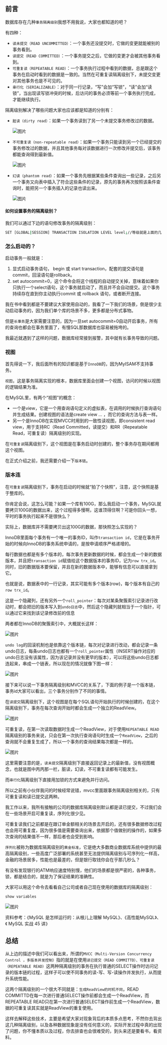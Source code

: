 ## 前言

数据库存在几种`事务隔离级别`我想不用我说，大家也都知道的吧？

有四种：

- `读未提交（READ UNCOMMITTED）`：一个事务还没提交时，它做的变更就能被别的事务看到。
- `读提交（READ COMMITTED）`：一个事务提交之后，它做的变更才会被其他事务看到。
- `可重复读（REPEATABLE READ）`：一个事务执行过程中看到的数据，总是跟这个事务在启动时看到的数据是一致的。当然在可重复读隔离级别下，未提交变更对其他事务也是不可见的。
- `串行化（SERIALIZABLE）`：对于同一行记录，“写”会加“写锁”，“读”会加“读锁”，当出现读写锁冲突的时候，后访问的事务必须等前一个事务执行完成，才能继续执行。

隔离级别解决了哪些问题大家也应该都是知道的分别有：

- `脏读（dirty read）`：如果一个事务读到了另一个未提交事务修改过的数据。

  ![图片](images/640-20220104110520411)

- `不可重复读（non-repeatable read）`：如果一个事务只能读到另一个已经提交的事务修改过的数据，并且其他事务每对该数据进行一次修改并提交后，该事务都能查询得到最新值。

  ![图片](images/640-20220104110520409)

- `幻读（phantom read）`：如果一个事务先根据某些条件查询出一些记录，之后另一个事务又向表中插入了符合这些条件的记录，原先的事务再次按照该条件查询时，能把另一个事务插入的记录也读出来。

  ![图片](images/640-20220104110541880)

#### 如何设置事务的隔离级别？

我们可以通过下边的语句修改事务的隔离级别：

```bash
SET [GLOBAL|SESSION] TRANSACTION ISOLATION LEVEL level;//等级就是上面的几种
```

### 怎么启动的？

启动事务一般就是：

1. 显式启动事务语句， begin 或 start transaction，配套的提交语句是commit，回滚语句是rollback。
2. set autocommit=0，这个命令会将这个线程的自动提交关掉，意味着如果你只执行一个select语句，这个事务就启动了，而且并不会自动提交。这个事务持续存在直到你主动执行commit 或 rollback 语句，或者断开连接。

我在书中看到都是不要建议大家使用自动的，我看了一下我们的场景，倒是很少主动启动事务的，因为我们单个库的场景不多，更多都是分布式事物。

但是`长事务`是大家需要注意的，因为一旦set autocommit=0自动开启事务，所有的查询也都会在事务里面了，有慢SQL那数据库也容易被拖垮的。

我最近就遇到了这样的问题，数据库经常接到报警，其中就有长事务导致的问题。

### 视图

首先得说一下，我后面所有的知识都是基于`InnoDB`的，因为MyISAM不支持事务。

`视图`，这是事务隔离实现的根本，数据库里面会创建一个视图，访问的时候以视图的逻辑结果为准。

在MySQL里，有两个“视图”的概念：

- 一个是view，它是一个用查询语句定义的虚拟表，在调用的时候执行查询语句并生成结果。创建视图的语法是create view … ，而它的查询方法与表一样。
- 另一个是InnoDB在实现MVCC时用到的一致性读视图，即consistent read view，用于支持RC（Read Committed，读提交）和RR（Repeatable Read，可重复读）隔离级别的实现。

在`可重复读`隔离级别下，这个视图是在事务启动时创建的，整个事务存在期间都用这个视图。

在正式介绍之前，我还需要介绍一下`版本链`。

### 版本连

在`可重复读`隔离级别下，事务在启动的时候就“拍了个快照”，注意，这个快照是基于整库的。

你肯定会说，这怎么可能？如果一个库有100G，那么我启动一个事务，MySQL就要拷贝100G的数据出来，这个过程得多慢啊，这谁顶得住啊？可是你回头一想，平时的事务执行起来不是很快么？

实际上，数据库并不需要拷贝出这100G的数据，那快照怎么实现的？

InnoDB里面每个事务有一个唯一的事务ID，叫作`transaction id`，它是在事务开始的时候向InnoDB的事务系统申请的，是按申请顺序严格递增的。

每行数据也都是有多个版本的，每次事务更新数据的时候，都会生成一个新的数据版本，并且把`transaction id`赋值给这个数据版本的事务ID，记为`row trx_id`。同时，旧的数据版本要保留，并且在新的数据版本中，能够有信息可以直接拿到它。

也就是说，数据表中的一行记录，其实可能有多个版本(row)，每个版本有自己的`row trx_id`。

这是一个隐藏列，还有另外一个`roll_pointer`：每次对某条聚簇索引记录进行改动时，都会把旧的版本写入到`undo日志`中，然后这个隐藏列就相当于一个指针，可以通过它来找到该记录修改前的信息

两者都在InnoDB的聚簇索引中，大概就长这样：

![图片](images/640-20220104110632495 ':size=45%')

`undo log`的回滚机制也是依靠这个版本链，每次对记录进行改动，都会记录一条undo日志，每条undo日志也都有一个`roll_pointer`属性（INSERT操作对应的undo日志没有该属性，因为该记录并没有更早的版本），可以将这些undo日志都连起来，串成一个链表，所以现在的情况就像下图一样：

![图片](images/640-20220104110613745 ':size=45%')

接下来可以说一下事务隔离级别和MVCC的关系了，下面的例子是一个版本链，事务id大家可以看出，三个事务分别作了不同的事情。

在`读提交`隔离级别下，这个视图是在每个SQL语句开始执行的时候创建的，在这个隔离级别下，事务在每次查询开始时都会生成一个独立的ReadView。

![图片](images/640-20220104110648316 ':size=100%')

可重复读，在第一次读取数据时生成一个ReadView，对于使用`REPEATABLE READ`隔离级别的事务来说，只会在第一次执行查询语句时生成一个`ReadView`，之后的查询就不会重复生成了，所以一个事务的查询结果每次都是一样的。

![图片](images/640-20220104110648313 ':size=80%')

这里需要注意的是，`读未提交`隔离级别下直接返回记录上的最新值，没有视图概念，也就是图中丙丙那一栏，脏读，幻读，不可重复读都有可能发生。

而`串行化`隔离级别下直接用加锁的方式来避免并行访问。

所以之前有小伙伴我问的时候经常说错，mvcc里面跟事务隔离级别相关的，只有可重复读和读已提交这两种。

我工作以来，我所有接触的公司的数据库隔离级别默认都是读已提交，不过我们会在一些场景开启可重复读，序列化很少见。

可重复读我们之前都是在跟订单金额相关的场景去开启的，还有很多数据修改过程也会用可重复度，因为很多值是需要查询出来，依据那个值做别的操作的，如果多次查询的结果值不一样，那后者也会受到影响。

`序列化`被称为数据库隔离级别的`黄金标准`，它是绝大多数商业数据库系统中提供的最高隔离级别，一些高度广泛部署的系统甚至无法提供隔离级别与可序列化一样高，金融的场景居多，性能也是最差的，但是银行取钱你会在乎那几秒么？

有没有发现银行的ATM响应速度特别慢，他们的场景都是很严密的，各种事务，锁，都是结合的，就是为了保证结果的准确性。

大家可以用这个命令去看看自己公司或者自己现在使用的数据库的隔离级别：

```bash
show variables 
```

![图片](images/640-20220104110648432)

资料参考：《MySQL 是怎样运行的：从根儿上理解 MySQL》、《高性能MySQL》、《 MySQL 实战 45 讲》

## 总结

从上边的描述中我们可以看出来，所谓的`MVCC（Multi-Version Concurrency Control ，多版本并发控制）`指的就是在使用`读已提交（READ COMMITTD）、可重复读（REPEATABLE READ）`这两种隔离级别的事务在执行普通的SELECT操作时访问记录的版本链的过程，这样子可以使不同事务的读-写、写-读操作并发执行，从而提升系统性能。

这两个隔离级别的一个很大不同就是：`生成ReadView的时机不同`，READ COMMITTD在每一次进行普通SELECT操作前都会生成一个ReadView，而REPEATABLE READ只在第一次进行普通SELECT操作前生成一个ReadView，数据的可重复读其实就是ReadView的重复使用。

这样去解释这些技术，主要是希望大家对现象背后的本质多点思考，不然你去背出这几种隔离级别，以及各种数据现象是没有任何意义的，实际开发过程中真的出现了问题，你不懂本质以及过程，你去排查也会很难受的，到头来还是要看书，看资料。
